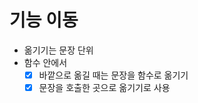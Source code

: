 # 기능 이동

- 옮기기는 문장 단위
- 함수 안에서
	- [x] 바깥으로 옮길 때는 문장을 함수로 옮기기
	- [x] 문장을 호출한 곳으로 옮기기로 사용
<!--stackedit_data:
eyJoaXN0b3J5IjpbLTEzNTQ2ODgxNjMsLTE0ODAyNjYzODgsLT
E4OTIwMTQ5MDNdfQ==
-->